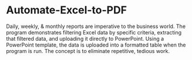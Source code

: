 # Automate-Excel-to-PDF
Daily, weekly, & monthly reports are imperative to the business world. The program demonstrates filtering Excel data by specific criteria, extracting that filtered data, and uploading it directly to PowerPoint. Using a PowerPoint template, the data is uploaded into a formatted table when the program is run. The concept is to eliminate repetitive, tedious work.
